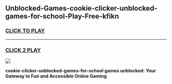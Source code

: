 
## Unblocked-Games-cookie-clicker-unblocked-games-for-school-Play-Free-kfikn
<h3>
<a href="https://premium76.site?title=cookie-clicker-unblocked-games-for-school&ref=10A">CLICK TO PLAY</a></h3>
<hr>

<h3>
<a href="https://premium76.site?title=cookie-clicker-unblocked-games-for-school&ref=10A">CLICK 2 PLAY</a>
  
</h3>

<a href="https://premium76.site?title=cookie-clicker-unblocked-games-for-school&ref=10A"><img src="https://clearcache.store/games.png"></a>


**cookie-clicker-unblocked-games-for-school games unblocked: Your Gateway to Fun and Accessible Online Gaming**
